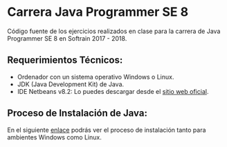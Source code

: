 # Carrera Java Programmer SE 8

Código fuente de los ejercicios realizados en clase para la carrera de Java Programmer SE 8 en Softrain 2017 - 2018.

## Requerimientos Técnicos:

* Ordenador con un sistema operativo Windows o Linux.
* JDK (Java Development Kit) de Java.
* IDE Netbeans v8.2: Lo puedes descargar desde el [sitio web oficial](https://netbeans.org/downloads/).

## Proceso de Instalación de Java:

En el siguiente [enlace](https://goo.gl/JjYhEC) podrás ver el proceso de instalación tanto para ambientes Windows como Linux.
